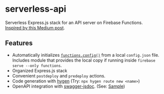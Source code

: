 serverless-api
===========================

Serverless Express.js stack for an API server on Firebase Functions. [Inspired by this Medium post](https://medium.com/p/a20b536c6aec).

## Features

- Automatically initializes [`functions.config()`](https://firebase.google.com/docs/functions/config-env) from a local `config.json` file. Includes module that provides the local copy if running inside `firebase serve --only functions`.
- Organized Express.js stack
- Convenient `postdeploy` and `predeploy` actions.
- Code generation with [hygen](https://github.com/jondot/hygen) (Try: `npx hygen route new <name>`)
- OpenAPI integration with [swagger-jsdoc](https://github.com/Surnet/swagger-jsdoc). (See: [Sample](functions/src/lib/languages/route.js))